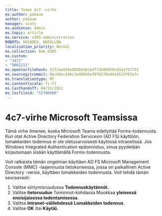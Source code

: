 ```yaml
---
title: Teams 4c7 -virhe
ms.author: pebaum
author: pebaum
manager: scotv
ms.audience: Admin
ms.topic: article
ms.service: o365-administration
ROBOTS: NOINDEX, NOFOLLOW
localization_priority: Normal
ms.collection: Adm_O365
ms.custom:
- "3472"
- "9001211"
ms.openlocfilehash: 51f2aa936e803b63bcbdf73b89959cd3a1757751
ms.sourcegitcommit: 8bc60ec34bc1e40685e3976576e04a2623f63a7c
ms.translationtype: MT
ms.contentlocale: fi-FI
ms.lasthandoff: 04/15/2021
ms.locfileid: "51786666"
---
```

# <a name="4c7-error-in-microsoft-teams"></a>4c7-virhe Microsoft Teamsissa

Tämä virhe ilmenee, koska Microsoft Teams edellyttää Forms-todennusta. Kun otat Active Directory Federation Servicesin (AD FS) käyttöön, lomakkeiden todennus ei ole oletusarvoisesti käytössä intranetissä. Jos Windows Integrated Authentication epäonnistuu, sinua pyydetään kirjautumaan sisään käyttämällä Forms-todennusta.

Voit ratkaista tämän ongelman käyttäen AD FS Microsoft Management Console (MMC) -laajennusta tietokoneessa, jossa on paikallinen Active Directory -versio, käyttäen lomakkeiden todennusta. Voit tehdä tämän seuraavasti: 

1. Valitse siirtymisruudussa **Todennuskäytännöt.**
2. Valitse **tietoruudun** Toiminnot-kohdassa Muokkaa **yleisessä ensisijaisessa todentamisessa**.
3. Valitse **Intranet-välilehdessä** **Lomakkeiden todennus**.
4. Valitse **OK** (tai **Käytä).**